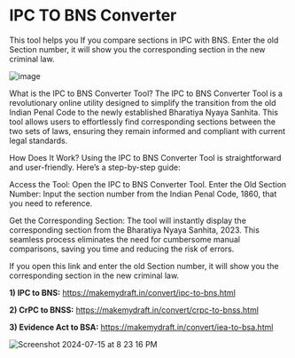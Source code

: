 # IPC TO BNS Converter
This tool helps you If you compare sections in IPC with BNS. Enter the old Section number, it will show you the corresponding section in the new criminal law.

![image](https://github.com/user-attachments/assets/b3ea80fd-ea93-4815-b3d9-a583b6dd9392)

What is the IPC to BNS Converter Tool?
The IPC to BNS Converter Tool is a revolutionary online utility designed to simplify the transition from the old Indian Penal Code to the newly established Bharatiya Nyaya Sanhita. This tool allows users to effortlessly find corresponding sections between the two sets of laws, ensuring they remain informed and compliant with current legal standards.

How Does It Work?
Using the IPC to BNS Converter Tool is straightforward and user-friendly. Here’s a step-by-step guide:

Access the Tool: Open the IPC to BNS Converter Tool.
Enter the Old Section Number: Input the section number from the Indian Penal Code, 1860, that you need to reference.

Get the Corresponding Section: The tool will instantly display the corresponding section from the Bharatiya Nyaya Sanhita, 2023.
This seamless process eliminates the need for cumbersome manual comparisons, saving you time and reducing the risk of errors.

If you open this link and enter the old Section number, it will show you the corresponding section in the new criminal law.

**1) IPC to BNS:**
https://makemydraft.in/convert/ipc-to-bns.html

**2) CrPC to BNSS:**
https://makemydraft.in/convert/crpc-to-bnss.html

**3) Evidence Act to BSA:**
https://makemydraft.in/convert/iea-to-bsa.html

![Screenshot 2024-07-15 at 8 23 16 PM](https://github.com/user-attachments/assets/1198146e-7475-4240-b766-1a44a0ae66b2)

